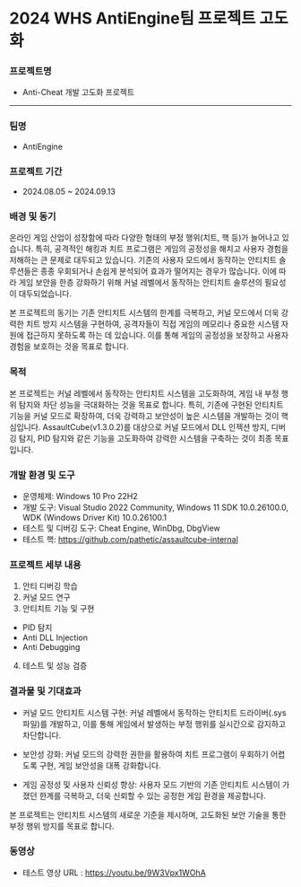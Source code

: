 # 2024 WHS AntiEngine팀 프로젝트 고도화

### 프로젝트명
- Anti-Cheat 개발 고도화 프로젝트
----

### 팀명
- AntiEngine

### 프로젝트 기간
- 2024.08.05 ~ 2024.09.13

### 배경 및 동기
 온라인 게임 산업이 성장함에 따라 다양한 형태의 부정 행위(치트, 핵 등)가 늘어나고 있습니다. 특히, 공격적인 해킹과 치트 프로그램은 게임의 공정성을 해치고 사용자 경험을 저해하는 큰 문제로 대두되고 있습니다. 기존의 사용자 모드에서 동작하는 안티치트 솔루션들은 종종 우회되거나 손쉽게 분석되어 효과가 떨어지는 경우가 많습니다. 이에 따라 게임 보안을 한층 강화하기 위해 커널 레벨에서 동작하는 안티치트 솔루션의 필요성이 대두되었습니다.

 본 프로젝트의 동기는 기존 안티치트 시스템의 한계를 극복하고, 커널 모드에서 더욱 강력한 치트 방지 시스템을 구현하여, 공격자들이 직접 게임의 메모리나 중요한 시스템 자원에 접근하지 못하도록 하는 데 있습니다. 이를 통해 게임의 공정성을 보장하고 사용자 경험을 보호하는 것을 목표로 합니다.

### 목적
 본 프로젝트는 커널 레벨에서 동작하는 안티치트 시스템을 고도화하여, 게임 내 부정 행위 탐지와 차단 성능을 극대화하는 것을 목표로 합니다. 특히, 기존에 구현된 안티치트 기능을 커널 모드로 확장하여, 더욱 강력하고 보안성이 높은 시스템을 개발하는 것이 핵심입니다. AssaultCube(v1.3.0.2)를 대상으로 커널 모드에서 DLL 인젝션 방지, 디버깅 탐지, PID 탐지와 같은 기능을 고도화하여 강력한 시스템을 구축하는 것이 최종 목표입니다.

### 개발 환경 및 도구
- 운영체제: Windows 10 Pro 22H2
- 개발 도구: Visual Studio 2022 Community, Windows 11 SDK 10.0.26100.0, WDK (Windows Driver Kit) 10.0.26100.1
- 테스트 및 디버깅 도구: Cheat Engine, WinDbg, DbgView
- 테스트 핵: https://github.com/pathetic/assaultcube-internal

### 프로젝트 세부 내용
1. 안티 디버깅 학습
2. 커널 모드 연구
3. 안티치트 기능 및 구현
  - PID 탐지
  - Anti DLL Injection
  - Anti Debugging
4. 테스트 및 성능 검증

### 결과물 및 기대효과
- 커널 모드 안티치트 시스템 구현: 커널 레벨에서 동작하는 안티치트 드라이버(.sys 파일)를 개발하고, 이를 통해 게임에서 발생하는 부정 행위를 실시간으로 감지하고 차단합니다.

- 보안성 강화: 커널 모드의 강력한 권한을 활용하여 치트 프로그램이 우회하기 어렵도록 구현, 게임 보안성을 대폭 강화합니다.

- 게임 공정성 및 사용자 신뢰성 향상: 사용자 모드 기반의 기존 안티치트 시스템이 가졌던 한계를 극복하고, 더욱 신뢰할 수 있는 공정한 게임 환경을 제공합니다.

 본 프로젝트는 안티치트 시스템의 새로운 기준을 제시하며, 고도화된 보안 기술을 통한 부정 행위 방지를 목표로 합니다.

 ### 동영상
- 테스트 영상 URL : https://youtu.be/9W3Vpx1WOhA
